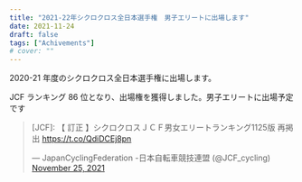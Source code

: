 ```yaml
---
title: "2021-22年シクロクロス全日本選手権　男子エリートに出場します"
date: 2021-11-24
draft: false
tags: ["Achivements"]
# cover: ""
---
```


2020-21 年度のシクロクロス全日本選手権に出場します。

JCF ランキング 86 位となり、出場権を獲得しました。男子エリートに出場予定です

<blockquote class="twitter-tweet"><p lang="ja" dir="ltr">[JCF]: 【 訂正 】シクロクロスＪＣＦ男女エリートランキング1125版 再掲出 <a href="https://t.co/QdiDCEj8pn">https://t.co/QdiDCEj8pn</a></p>&mdash; JapanCyclingFederation -日本自転車競技連盟 (@JCF_cycling) <a href="https://twitter.com/JCF_cycling/status/1463779328677023744?ref_src=twsrc%5Etfw">November 25, 2021</a></blockquote> <script async src="https://platform.twitter.com/widgets.js" charset="utf-8"></script>
